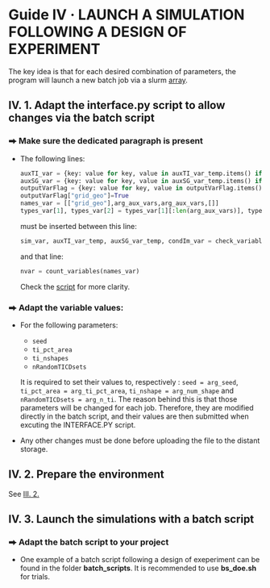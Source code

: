 # Guide IV  · LAUNCH A SIMULATION FOLLOWING A DESIGN OF EXPERIMENT
The key idea is that for each desired combination of parameters, the program will launch a new batch job via a slurm [array](https://slurm.schedmd.com/sbatch.html#OPT_array).
## IV. 1. Adapt the interface.py script to allow changes via the batch script
### ⮕ Make sure the dedicated paragraph is present
- The following lines:
  ```python
  auxTI_var = {key: value for key, value in auxTI_var_temp.items() if key in arg_aux_vars}
  auxSG_var = {key: value for key, value in auxSG_var_temp.items() if key in arg_aux_vars}
  outputVarFlag = {key: value for key, value in outputVarFlag.items() if key in arg_aux_vars}
  outputVarFlag["grid_geo"]=True
  names_var = [["grid_geo"],arg_aux_vars,arg_aux_vars,[]]
  types_var[1], types_var[2] = types_var[1][:len(arg_aux_vars)], types_var[2][:len(arg_aux_vars)]
  ```
  must be inserted between this line:
  ```python
  sim_var, auxTI_var_temp, auxSG_var_temp, condIm_var = check_variables(sim_var, auxTI_var_temp, auxSG_var_temp, condIm_var, names_var, types_var, novalue)
  ```
  and that line:
  ```python
  nvar = count_variables(names_var)
  ```
  Check the [script](https://github.com/AxMeNi/GeoclassificationMPS/blob/550f1475c31712f36b88f58970c87cfa25ba08e3/src/interface.py#L135) for more clarity.
### ⮕ Adapt the variable values:
- For the following parameters:
  - `seed`
  - `ti_pct_area`
  - `ti_nshapes`
  - `nRandomTICDsets`

   It is required to set their values to, respectively : `seed = arg_seed`, `ti_pct_area = arg_ti_pct_area`, `ti_nshape = arg_num_shape` and `nRandomTICDsets = arg_n_ti`. The reason behind this is that those parameters will be changed for each job. Therefore, they are modified directly in the batch script, and their values are then submitted when excuting the INTERFACE.PY script.
- Any other changes must be done before uploading the file to the distant storage.
## IV. 2. Prepare the environment
See [III. 2.](https://github.com/AxMeNi/GeoclassificationMPS/edit/main/Guide%20III%20%C2%B7%20Launch%20a%20simulation%20on%20a%20HPC.md#iii-2-prepare-the-environment)
## IV. 3. Launch the simulations with a batch script
### ⮕ Adapt the batch script to your project
- One example of a batch script following a design of exeperiment can be found in the folder **batch_scripts**. It is recommended to use **bs_doe.sh** for trials.
  

